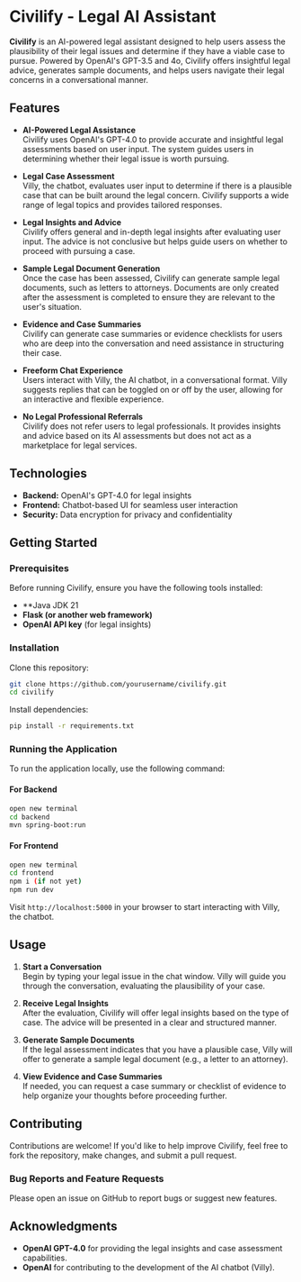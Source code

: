 # Civilify - Legal AI Assistant

**Civilify** is an AI-powered legal assistant designed to help users assess the plausibility of their legal issues and determine if they have a viable case to pursue. Powered by OpenAI's GPT-3.5 and 4o, Civilify offers insightful legal advice, generates sample documents, and helps users navigate their legal concerns in a conversational manner.

## Features
- **AI-Powered Legal Assistance**  
  Civilify uses OpenAI's GPT-4.0 to provide accurate and insightful legal assessments based on user input. The system guides users in determining whether their legal issue is worth pursuing.

- **Legal Case Assessment**  
  Villy, the chatbot, evaluates user input to determine if there is a plausible case that can be built around the legal concern. Civilify supports a wide range of legal topics and provides tailored responses.

- **Legal Insights and Advice**  
  Civilify offers general and in-depth legal insights after evaluating user input. The advice is not conclusive but helps guide users on whether to proceed with pursuing a case.

- **Sample Legal Document Generation**  
  Once the case has been assessed, Civilify can generate sample legal documents, such as letters to attorneys. Documents are only created after the assessment is completed to ensure they are relevant to the user's situation.

- **Evidence and Case Summaries**  
  Civilify can generate case summaries or evidence checklists for users who are deep into the conversation and need assistance in structuring their case.

- **Freeform Chat Experience**  
  Users interact with Villy, the AI chatbot, in a conversational format. Villy suggests replies that can be toggled on or off by the user, allowing for an interactive and flexible experience.

- **No Legal Professional Referrals**  
  Civilify does not refer users to legal professionals. It provides insights and advice based on its AI assessments but does not act as a marketplace for legal services.

## Technologies
- **Backend:** OpenAI's GPT-4.0 for legal insights
- **Frontend:** Chatbot-based UI for seamless user interaction
- **Security:** Data encryption for privacy and confidentiality

## Getting Started

### Prerequisites
Before running Civilify, ensure you have the following tools installed:

- **Java JDK 21
- **Flask (or another web framework)**
- **OpenAI API key** (for legal insights)

### Installation
Clone this repository:

```bash
git clone https://github.com/yourusername/civilify.git
cd civilify
```

Install dependencies:

```bash
pip install -r requirements.txt
```

### Running the Application
To run the application locally, use the following command:

#### For Backend ####
```bash
open new terminal
cd backend
mvn spring-boot:run
```

#### For Frontend ####
```bash
open new terminal
cd frontend
npm i (if not yet)
npm run dev
```

Visit `http://localhost:5000` in your browser to start interacting with Villy, the chatbot.

## Usage
1. **Start a Conversation**  
   Begin by typing your legal issue in the chat window. Villy will guide you through the conversation, evaluating the plausibility of your case.

2. **Receive Legal Insights**  
   After the evaluation, Civilify will offer legal insights based on the type of case. The advice will be presented in a clear and structured manner.

3. **Generate Sample Documents**  
   If the legal assessment indicates that you have a plausible case, Villy will offer to generate a sample legal document (e.g., a letter to an attorney).

4. **View Evidence and Case Summaries**  
   If needed, you can request a case summary or checklist of evidence to help organize your thoughts before proceeding further.

## Contributing
Contributions are welcome! If you'd like to help improve Civilify, feel free to fork the repository, make changes, and submit a pull request.

### Bug Reports and Feature Requests
Please open an issue on GitHub to report bugs or suggest new features.

## Acknowledgments
- **OpenAI GPT-4.0** for providing the legal insights and case assessment capabilities.
- **OpenAI** for contributing to the development of the AI chatbot (Villy).
